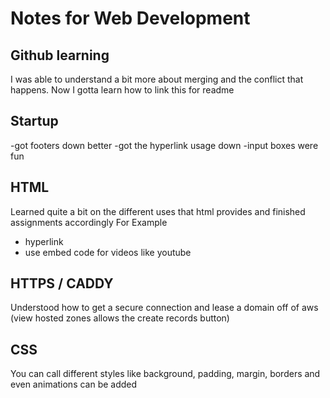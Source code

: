# Notes for Web Development
## Github learning
I was able to understand a bit more about merging and the conflict that happens.
Now I gotta learn how to link this for readme

## Startup
 -got footers down better
 -got the hyperlink usage down
 -input boxes were fun

## HTML
Learned quite a bit on the different uses that html provides and finished assignments accordingly
For Example
 - <a> hyperlink
 - use embed code for videos like youtube

## HTTPS / CADDY
Understood how to get a secure connection and lease a domain off of aws (view hosted zones allows the create records button)

## CSS
You can call different styles like background, padding, margin, borders and even animations can be added
